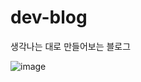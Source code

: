 # dev-blog
생각나는 대로 만들어보는 블로그

![image](https://user-images.githubusercontent.com/51053567/119362918-32769980-bce8-11eb-987d-782fe75d8c1b.png)
